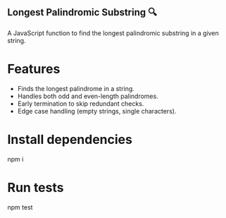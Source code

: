 ## Longest Palindromic Substring 🔍

A JavaScript function to find the longest palindromic substring in a given string.

# Features

- Finds the longest palindrome in a string.
- Handles both odd and even-length palindromes.
- Early termination to skip redundant checks.
- Edge case handling (empty strings, single characters).

# Install dependencies

npm i

# Run tests

npm test
